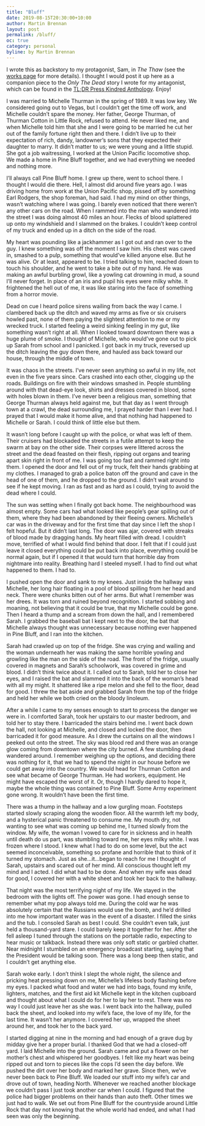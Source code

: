 ```yaml
---
title: "Bluff"
date: 2019-08-15T20:30:00+10:00
author: Martin Brennan
layout: post
permalink: /bluff/
oc: true
category: personal
byline: by Martin Brennan
---
```


I wrote this as backstory to my protagonist, Sam, in _The Thaw_ (see the [works page](/works) for more details). I thought I would post it up here as a companion piece to the _Only The Dead_ story I wrote for my antagonist, which can be found in the [TL;DR Press Kindred Anthology](http://tldrpress.org/index.php/2019/02/27/tldr-press-presents-family-themed-lineup-for-kindred/). Enjoy!

<!--more-->

I was married to Michelle Thurman in the spring of 1989. It was low key. We considered going out to Vegas, but I couldn’t get the time off work, and Michelle couldn’t spare the money. Her father, George Thurman, of Thurman Cotton in Little Rock, refused to attend. He never liked me, and when Michelle told him that she and I were going to be married he cut her out of the family fortune right then and there. I didn’t live up to their expectation of rich, dandy, landowner’s sons that they expected their daughter to marry. It didn’t matter to us; we were young and a little stupid. She got a job waitressing, I worked at the Union Pacific locomotive shop. We made a home in Pine Bluff together, and we had everything we needed and nothing more.

I’ll always call Pine Bluff home. I grew up there, went to school there. I thought I would die there. Hell, I almost did around five years ago. I was driving home from work at the Union Pacific shop, pissed off by something Earl Rodgers, the shop foreman, had said. I had my mind on other things, wasn’t watching where I was going. I barely even noticed that there weren’t any other cars on the road. When I rammed into the man who wandered into the street I was doing almost 40 miles an hour. Flecks of blood splattered up onto my windshield and I slammed on the brakes. I couldn’t keep control of my truck and ended up in a ditch on the side of the road.

My heart was pounding like a jackhammer as I got out and ran over to the guy. I knew something was off the moment I saw him. His chest was caved in, smashed to a pulp, something that would’ve killed anyone else. But he was alive. Or at least, appeared to be. I tried talking to him, reached down to touch his shoulder, and he went to take a bite out of my hand. He was making an awful burbling growl, like a yowling cat drowning in mud, a sound I’ll never forget. In place of an iris and pupil his eyes were milky white. It frightened the hell out of me, it was like staring into the face of something from a horror movie.

Dead on cue I heard police sirens wailing from back the way I came. I clambered back up the ditch and waved my arms as five or six cruisers howled past, none of them paying the slightest attention to me or my wrecked truck. I started feeling a weird sinking feeling in my gut, like something wasn’t right at all. When I looked toward downtown there was a huge plume of smoke. I thought of Michelle, who would’ve gone out to pick up Sarah from school and I panicked. I got back in my truck, reversed up the ditch leaving the guy down there, and hauled ass back toward our house, through the middle of town.

It was chaos in the streets. I’ve never seen anything so awful in my life, not even in the five years since. Cars crashed into each other, clogging up the roads. Buildings on fire with their windows smashed in. People stumbling around with that dead-eye look, shirts and
dresses covered in blood, some with holes blown in them. I’ve never been a religious man, something that George Thurman always held against me, but that day as I went through town at a crawl, the dead surrounding me, I prayed harder than I ever had. I prayed that I would make it home alive, and that nothing had happened to Michelle or Sarah. I could think of little else but them.

It wasn’t long before I caught up with the police, or what was left of them. Their cruisers had blockaded the streets in a futile attempt to keep the swarm at bay on the other side. Their corpses were littered across the street and the dead feasted on their flesh, ripping out organs and tearing apart skin right in front of me. I was going too fast and rammed right into them. I opened the door and fell out of my truck, felt their hands grabbing at my clothes. I managed to grab a police baton off the ground and cave in the head of one of them, and he dropped to the ground. I didn’t wait around to see if he kept moving. I ran as fast and as hard as I could, trying to avoid the dead where I could.

The sun was setting when I finally got back home. The neighbourhood was almost empty. Some cars had what looked like people’s gear spilling out of them, where they had been abandoned by their fleeing owners. Michelle’s car was in the driveway and for the first time that day since I left the shop I felt hopeful. But it didn’t last long. The door was ajar, covered with streaks of blood made by dragging hands. My heart filled with dread. I couldn’t move, terrified of what I would find behind that door. I felt that if I could just leave it closed everything could be put back into place, everything could be normal again, but if I opened it that would turn that horrible day from nightmare into reality. Breathing hard I steeled myself. I had to find out what happened to them. I had to.

I pushed open the door and sank to my knees. Just inside the hallway was Michelle, her long hair floating in a pool of blood spilling from her head and neck. There were chunks bitten out of her arms. But what I remember was her drees. It was torn and ruined beyond recognition. I started sobbing and moaning, not believing that it could be true, that my Michelle could be gone. Then I heard a thump and a scream from down the hall, and I remembered Sarah. I grabbed the baseball bat I kept next to the door, the bat that Michelle always thought was unnecessary because nothing ever happened in Pine Bluff, and I ran into the kitchen.

Sarah had crawled up on top of the fridge. She was crying and wailing and the woman underneath her was making the same horrible yowling and growling like the man on the side of the road. The front of the fridge, usually covered in magnets and Sarah’s schoolwork, was covered in grime and blood. I didn’t think twice about it. I called out to Sarah, told her to
close her eyes, and I raised the bat and slammed it into the back of the woman’s head with all my might. It shattered like a ripe melon and she fell to the floor, dead for good. I threw the bat aside and grabbed Sarah from the top of the fridge and held her while we both cried on the bloody linoleum.

After a while I came to my senses enough to start to process the danger we were in. I comforted Sarah, took her upstairs to our master bedroom, and told her to stay there. I barricaded the stairs behind me. I went back down the hall, not looking at Michelle, and closed and locked the door, then barricaded it for good measure. As I drew the curtains on all the windows I peeked out onto the street. The sky was blood red and there was an orange glow coming from downtown where the city burned. A few stumbling dead wandered around. I remember weighing up the options, and deciding there was nothing for it, that we had to spend the night in our house before we could get away into the country. We would head for Thurman Cotton and see what became of George Thurman. He had workers, equipment. He might have escaped the worst of it. Or, though I hardly dared to hope it, maybe the whole thing was contained to Pine Bluff. Some Army experiment gone wrong. It wouldn’t have been the first time.

There was a thump in the hallway and a low gurgling moan. Footsteps started slowly scraping along the wooden floor. All the warmth left my body, and a hysterical panic threatened to consume me. My mouth dry, not wanting to see what was coming up behind me, I turned slowly from the window. My wife, the woman I vowed to care for in sickness and in health until death do us part, was stumbling toward me, her eyes milky white. I was frozen where I stood. I knew what I had to do on some level, but the act seemed inconceivable, something so profane and horrible that to think of it turned my stomach. Just as she…it…began to reach for me I thought of Sarah, upstairs and scared out of her mind. All conscious thought left my mind and I acted. I did what had to be done. And when my wife was dead for good, I covered her with a white sheet and took her back to the hallway.

That night was the most terrifying night of my life. We stayed in the bedroom with the lights off. The power was gone. I had enough sense to remember what my pop always told me. During the cold war he was absolutely certain that the Russians would use the bomb, and he’d drilled into me how important water was in the event of a disaster. I filled the sinks and the tub. I consoled Sarah as best I could. She couldn’t even talk, just held a thousand-yard stare. I could barely keep it together for her. After she fell asleep I tuned through the stations on the portable radio, expecting to hear music or talkback. Instead there was only soft static or garbled chatter. Near midnight I stumbled on an emergency broadcast starting,
saying that the President would be talking soon. There was a long beep then static, and I couldn’t get anything else.

Sarah woke early. I don’t think I slept the whole night, the silence and pricking heat pressing down on me, Michelle’s lifeless body flashing before my eyes. I packed what food and water we had into bags, found my knife, lighters, matches, and the first aid kit Michelle kept in the kitchen cupboard and thought about what I could do for her to lay her to rest. There was no way I could just leave her as she was. I went back into the hallway, pulled back the sheet, and looked into my wife’s face, the love of my life, for the last time. It wasn’t her anymore. I covered her up, wrapped the sheet around her, and took her to the back yard.

I started digging at nine in the morning and had enough of a grave dug by midday give her a proper burial. I thanked God that we had a closed-off yard. I laid Michelle into the ground. Sarah came and put a flower on her mother’s chest and whispered her goodbyes. I felt like my heart was being ripped out and torn to pieces like the cops I’d seen the day before. We pushed the dirt over her body and marked her grave. Since then, we’ve never been back to Pine Bluff. We loaded our stuff into my wife’s car and drove out of town, heading North. Whenever we reached another blockage we couldn’t pass I just took another car when I could. I figured that the police had bigger problems on their hands than auto theft. Other times we just had to walk. We set out from Pine Bluff for the countryside around Little Rock that day not knowing that the whole world had ended, and what I had seen was only the beginning.
